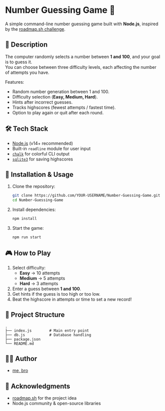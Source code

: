 # Number Guessing Game 🎯

A simple command-line number guessing game built with **Node.js**, inspired by the [roadmap.sh challenge](https://roadmap.sh/projects/number-guessing-game).

## 📖 Description

The computer randomly selects a number between **1 and 100**, and your goal is to guess it.  
You can choose between three difficulty levels, each affecting the number of attempts you have.

Features:

- Random number generation between 1 and 100.
- Difficulty selection (**Easy, Medium, Hard**).
- Hints after incorrect guesses.
- Tracks highscores (fewest attempts / fastest time).
- Option to play again or quit after each round.

## 🛠 Tech Stack

- [Node.js](https://nodejs.org/) (v14+ recommended)
- Built-in `readline` module for user input
- [`chalk`](https://www.npmjs.com/package/chalk) for colorful CLI output
- [`sqlite3`](https://www.npmjs.com/package/sqlite3) for saving highscores

## 🚀 Installation & Usage

1. Clone the repository:

   ```bash
   git clone https://github.com/YOUR-USERNAME/Number-Guessing-Game.git
   cd Number-Guessing-Game
   ```

2. Install dependencies:

   ```bash
   npm install
   ```

3. Start the game:
   ```bash
   npm run start
   ```

## 🎮 How to Play

1. Select difficulty:
   - **Easy** → 10 attempts
   - **Medium** → 5 attempts
   - **Hard** → 3 attempts
2. Enter a guess between **1 and 100**.
3. Get hints if the guess is too high or too low.
4. Beat the highscore in attempts or time to set a new record!

## 📂 Project Structure

```
.
├── index.js        # Main entry point
├── db.js           # Database handling
├── package.json
└── README.md
```

## 🧑‍💻 Author

- [me, bro](https://github.com/levanvux)

## 🙏 Acknowledgments

- [roadmap.sh](https://roadmap.sh) for the project idea
- Node.js community & open-source libraries
